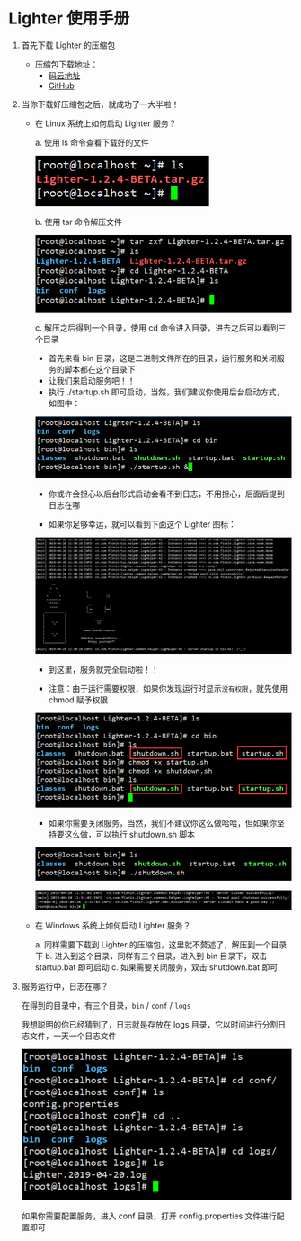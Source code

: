 # Lighter 使用手册

1. 首先下载 Lighter 的压缩包
    + 压缩包下载地址： 
        + [码云地址](https://gitee.com/FishGoddess/Lighter/releases)
        + [GitHub](https://github.com/FishGoddess/Lighter/releases)

2. 当你下载好压缩包之后，就成功了一大半啦！
    + 在 Linux 系统上如何启动 Lighter 服务？
        
        a. 使用 ls 命令查看下载好的文件

        ![linux_tar_gz_1.png](./images/HowToUse/linux_tar_gz_1.png)
        
        b. 使用 tar 命令解压文件
        
        ![linux_tar_gz_2.png](./images/HowToUse/linux_tar_gz_2.png)
        
        c. 解压之后得到一个目录，使用 cd 命令进入目录，进去之后可以看到三个目录
        
        + 首先来看 bin 目录，这是二进制文件所在的目录，运行服务和关闭服务的脚本都在这个目录下
        + 让我们来启动服务吧！！
        + 执行 ./startup.sh 即可启动，当然，我们建议你使用后台启动方式，如图中：
        
        ![linux_chmod.png](./images/HowToUse/linux_startup_1.png)
        
        + 你或许会担心以后台形式启动会看不到日志，不用担心，后面后提到日志在哪
        
        + 如果你足够幸运，就可以看到下面这个 Lighter 图标：
        
        ![linux_startup_2.png](./images/HowToUse/linux_startup_2.png)
        
        + 到这里，服务就完全启动啦！！
        
        + 注意：由于运行需要权限，如果你发现运行时显示`没有权限`，就先使用 chmod 赋予权限
                
        ![linux_chmod.png](./images/HowToUse/linux_chmod.png)
        
        + 如果你需要关闭服务，当然，我们不建议你这么做哈哈，但如果你坚持要这么做，可以执行 shutdown.sh 脚本
        
        ![linux_shutdown_1.png](./images/HowToUse/linux_shutdown_1.png)
        
        ![linux_shutdown_2.png](./images/HowToUse/linux_shutdown_2.png)
        
    + 在 Windows 系统上如何启动 Lighter 服务？
    
        a. 同样需要下载到 Lighter 的压缩包，这里就不赘述了，解压到一个目录下
        b. 进入到这个目录，同样有三个目录，进入到 bin 目录下，双击 startup.bat 即可启动
        c. 如果需要关闭服务，双击 shutdown.bat 即可

3. 服务运行中，日志在哪？
    
    在得到的目录中，有三个目录，`bin` / `conf` / `logs`
    
    我想聪明的你已经猜到了，日志就是存放在 logs 目录，它以时间进行分割日志文件，一天一个日志文件
    
    ![direction.png](./images/HowToUse/direction.png)
    
    如果你需要配置服务，进入 conf 目录，打开 config.properties 文件进行配置即可
    